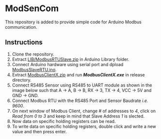 # ModSenCom
This repository is added to provide simple code for Arduino Modbus communication.

## Instructions
1. Clone the repository.
2. Extract [LIB/ModbusRTUSlave.zip](https://github.com/syedmohiuddinzia/ModSenCom/blob/main/LIB/ModbusRTUSlave.zip) in Arduino Library folder.
3. Connect Arduino hardware using serial port and dpload [ModbusSlaveRTU.ino](https://github.com/syedmohiuddinzia/ModSenCom/blob/main/ModbusSlaveRTU.ino).
4. Extract [ModbusClientX.zip](https://github.com/syedmohiuddinzia/ModSenCom/blob/main/ModbusClientX.zip) and run ***ModbusClientX.exe*** in release directory.
5. Connect RS485 Sensor using RS485 to UART module as shown in the image below such that A -> A, B -> B, RX -> 3, TX -> 4, VCC -> 5V and GND -> GND.
6. Connect Modbus RTU with the RS485 Port and Sensor Baudrate *i.e. 9600*.
7. On next window of Modbus Client, change # of addresses to *4*, click on *Read from 0 to 3* and keep in mind that Slave Address *1* is slected.
8. Now data on specific holding registers can be read.
9. To write data on specific holding registers, double click and write a new value and then press enter.
